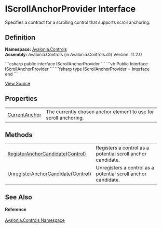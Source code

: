 # IScrollAnchorProvider Interface


Specifies a contract for a scrolling control that supports scroll anchoring.



## Definition
**Namespace:** <a href="N_Avalonia_Controls">Avalonia.Controls</a>  
**Assembly:** Avalonia.Controls (in Avalonia.Controls.dll) Version: 11.2.0

<Tabs groupId="api-code-preview">
<TabItem value="csharp" label="C#">
```csharp
public interface IScrollAnchorProvider
```
</TabItem>
<TabItem value="vb" label="VB">
```vb
Public Interface IScrollAnchorProvider
```
</TabItem>
<TabItem value="fsharp" label="F#">
```fsharp
type IScrollAnchorProvider = interface end
```
</TabItem>
</Tabs>



<a href="https://github.com/AvaloniaUI/Avalonia/tree/master/src/Avalonia.Controls/IScrollAnchorProvider.cs" title="View the source code">View Source</a>



## Properties
<table>
<tr>
<td><a href="P_Avalonia_Controls_IScrollAnchorProvider_CurrentAnchor">CurrentAnchor</a></td>
<td>The currently chosen anchor element to use for scroll anchoring.</td>
</tr>
</table>

## Methods
<table>
<tr>
<td><a href="M_Avalonia_Controls_IScrollAnchorProvider_RegisterAnchorCandidate">RegisterAnchorCandidate(Control)</a></td>
<td>Registers a control as a potential scroll anchor candidate.</td>
</tr>
<tr>
<td><a href="M_Avalonia_Controls_IScrollAnchorProvider_UnregisterAnchorCandidate">UnregisterAnchorCandidate(Control)</a></td>
<td>Unregisters a control as a potential scroll anchor candidate.</td>
</tr>
</table>

## See Also


#### Reference
<a href="N_Avalonia_Controls">Avalonia.Controls Namespace</a>  

